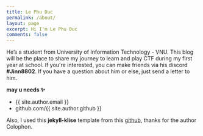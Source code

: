 ```yaml
---
title: Le Phu Duc
permalink: /about/
layout: page
excerpt: Hi I'm Le Phu Duc
comments: false
---
```

He’s a student from University of Information Technology - VNU. 
This blog will be the place to share my journey to learn and play CTF during my first year at school. If you're interested, you can make friends via his discord **#Jinn8802**.
If you have a question about him or else, just send a letter to him.

**may u needs ✨**

- {{ site.author.email }}
- github.com/{{ site.author.github }}

Also, I used this **jekyll-klise** template from this [github](https://github.com/piharpi/jekyll-klise), thanks for the author Colophon.